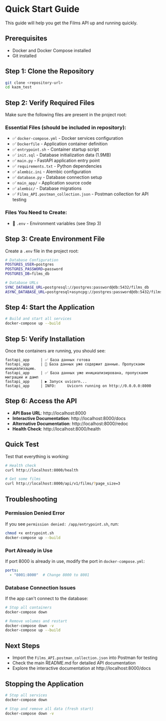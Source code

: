 # Quick Start Guide

This guide will help you get the Films API up and running quickly.

## Prerequisites

- Docker and Docker Compose installed
- Git installed

## Step 1: Clone the Repository

```bash
git clone <repository-url>
cd kazm_test
```

## Step 2: Verify Required Files

Make sure the following files are present in the project root:

### Essential Files (should be included in repository):
- ✅ `docker-compose.yml` - Docker services configuration
- ✅ `Dockerfile` - Application container definition
- ✅ `entrypoint.sh` - Container startup script
- ✅ `init.sql` - Database initialization data (1.9MB)
- ✅ `main.py` - FastAPI application entry point
- ✅ `requirements.txt` - Python dependencies
- ✅ `alembic.ini` - Alembic configuration
- ✅ `database.py` - Database connection setup
- ✅ `main_app/` - Application source code
- ✅ `alembic/` - Database migrations
- ✅ `Films_API.postman_collection.json` - Postman collection for API testing

### Files You Need to Create:
- 🔧 `.env` - Environment variables (see Step 3)

## Step 3: Create Environment File

Create a `.env` file in the project root:

```bash
# Database Configuration
POSTGRES_USER=postgres
POSTGRES_PASSWORD=password
POSTGRES_DB=films_db

# Database URLs
SYNC_DATABASE_URL=postgresql://postgres:password@db:5432/films_db
ASYNC_DATABASE_URL=postgresql+asyncpg://postgres:password@db:5432/films_db
```

## Step 4: Start the Application

```bash
# Build and start all services
docker-compose up --build
```

## Step 5: Verify Installation

Once the containers are running, you should see:

```
fastapi_app     | ✅ База данных готова
fastapi_app     | 🔄 База данных уже содержит данные. Пропускаем инициализацию.
fastapi_app     | ✅ База данных уже инициализирована, пропускаем миграции и дамп
fastapi_app     | ▶ Запуск uvicorn...
fastapi_app     | INFO:     Uvicorn running on http://0.0.0.0:8000
```

## Step 6: Access the API

- **API Base URL**: http://localhost:8000
- **Interactive Documentation**: http://localhost:8000/docs
- **Alternative Documentation**: http://localhost:8000/redoc
- **Health Check**: http://localhost:8000/health

## Quick Test

Test that everything is working:

```bash
# Health check
curl http://localhost:8000/health

# Get some films
curl http://localhost:8000/api/v1/films/?page_size=3
```

## Troubleshooting

### Permission Denied Error
If you see `permission denied: /app/entrypoint.sh`, run:
```bash
chmod +x entrypoint.sh
docker-compose up --build
```

### Port Already in Use
If port 8000 is already in use, modify the port in `docker-compose.yml`:
```yaml
ports:
  - "8001:8000"  # Change 8000 to 8001
```

### Database Connection Issues
If the app can't connect to the database:
```bash
# Stop all containers
docker-compose down

# Remove volumes and restart
docker-compose down -v
docker-compose up --build
```

## Next Steps

- Import the `Films_API.postman_collection.json` into Postman for testing
- Check the main README.md for detailed API documentation
- Explore the interactive documentation at http://localhost:8000/docs

## Stopping the Application

```bash
# Stop all services
docker-compose down

# Stop and remove all data (fresh start)
docker-compose down -v
``` 
